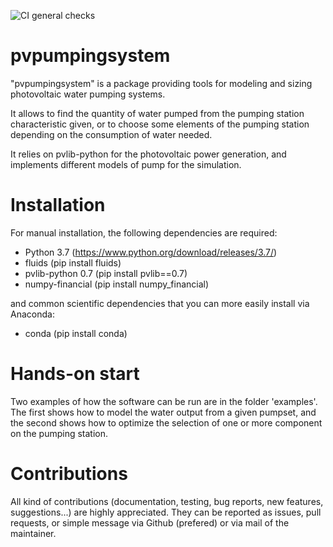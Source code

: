 ![CI general checks](https://github.com/tylunel/pvpumpingsystem/workflows/CI%20general%20checks/badge.svg?branch=master)

# pvpumpingsystem
"pvpumpingsystem" is a package providing tools for modeling and sizing photovoltaic water pumping systems.

It allows to find the quantity of water pumped from the pumping station characteristic given,
or to choose some elements of the pumping station depending on the consumption of water needed.

It relies on pvlib-python for the photovoltaic power generation, and implements
different models of pump for the simulation. 


# Installation

For manual installation, the following dependencies are required:

- Python 3.7 (https://www.python.org/download/releases/3.7/)
- fluids (pip install fluids)
- pvlib-python 0.7 (pip install pvlib==0.7)
- numpy-financial (pip install numpy_financial)

and common scientific dependencies that you can more easily install via Anaconda:
- conda (pip install conda)


# Hands-on start

Two examples of how the software can be run are in the folder 'examples'. 
The first shows how to model the water output from a given pumpset, and the second shows how to optimize the selection of one or more component on the pumping station.


# Contributions

All kind of contributions (documentation, testing, bug reports, new features, suggestions...) are highly appreciated.
They can be reported as issues, pull requests, or simple message via Github (prefered) or via mail of the maintainer.
